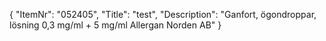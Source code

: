 {
  "ItemNr": "052405",
  "Title": "test",
  "Description": "Ganfort, ögondroppar, lösning 0,3 mg/ml + 5 mg/ml Allergan Norden AB"
}